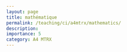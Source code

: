 ```yaml
---
layout: page
title: mathématique
permalink: /teaching/ci/a4mtrx/mathematics/
description: 
importance: 5
category: A4 MTRX
---
```

